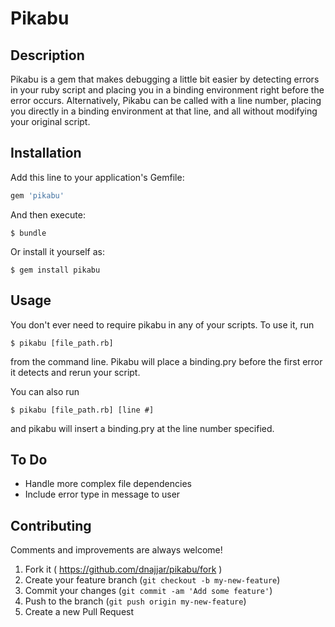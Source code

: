 # Pikabu
## Description

Pikabu is a gem that makes debugging a little bit easier by detecting errors in your ruby script and placing you in a binding environment right before the error occurs.  Alternatively, Pikabu can be called with a line number, placing you directly in a binding environment at that line, and all without modifying your original script. 

## Installation

Add this line to your application's Gemfile:

```ruby
gem 'pikabu'
```

And then execute:

    $ bundle

Or install it yourself as:

    $ gem install pikabu

## Usage

You don't ever need to require pikabu in any of your scripts. To use it, run

    $ pikabu [file_path.rb]

from the command line. Pikabu will place a binding.pry before the first error it detects and rerun your script. 

You can also run 

    $ pikabu [file_path.rb] [line #]

and pikabu will insert a binding.pry at the line number specified. 

## To Do 
- Handle more complex file dependencies
- Include error type in message to user 

## Contributing
Comments and improvements are always welcome! 

1. Fork it ( https://github.com/dnajjar/pikabu/fork )
2. Create your feature branch (`git checkout -b my-new-feature`)
3. Commit your changes (`git commit -am 'Add some feature'`)
4. Push to the branch (`git push origin my-new-feature`)
5. Create a new Pull Request
